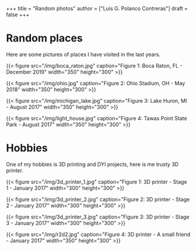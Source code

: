 +++
title = "Random photos"
author = ["Luis G. Polanco Contreras"]
draft = false
+++

# Random places

Here are some pictures of places I have visited in the last years.

{{< figure src="/img/boca_raton.jpg" caption="Figure 1: Boca Raton, FL - December 2019" width="350" height="300" >}}

{{< figure src="/img/ohio.jpg" caption="Figure 2: Ohio Stadium, OH - May 2018" width="350" height="300" >}}

{{< figure src="/img/michigan_lake.jpg" caption="Figure 3: Lake Huron, MI - August 2017" width="350" height="300" >}}

{{< figure src="/img/light_house.jpg" caption="Figure 4: Tawas Point State Park - August 2017" width="350" height="300" >}}


# Hobbies

One of my hobbies is 3D printing and DYI projects, here is me trusty 3D printer.

{{< figure src="/img/3d_printer_1.jpg" caption="Figure 1: 3D printer - Stage 1 - January 2017" width="300" height="300" >}}

{{< figure src="/img/3d_printer_2.jpg" caption="Figure 2: 3D printer - Stage 2 - January 2017" width="300" height="300" >}}

{{< figure src="/img/3d_printer_3.jpg" caption="Figure 3: 3D printer - Stage 3 - January 2017" width="300" height="300" >}}

{{< figure src="/img/r2d2.jpg" caption="Figure 4: 3D printer - A small friend - January 2017" width="350" height="300" >}}